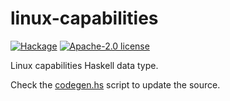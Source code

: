 # linux-capabilities

[![Hackage](https://img.shields.io/hackage/v/linux-capabilities.svg?logo=haskell)](https://hackage.haskell.org/package/linux-capabilities)
[![Apache-2.0 license](https://img.shields.io/badge/license-Apache--2.0-blue.svg)](LICENSE)

Linux capabilities Haskell data type.

Check the [codegen.hs](./codegen.hs) script to update the source.
